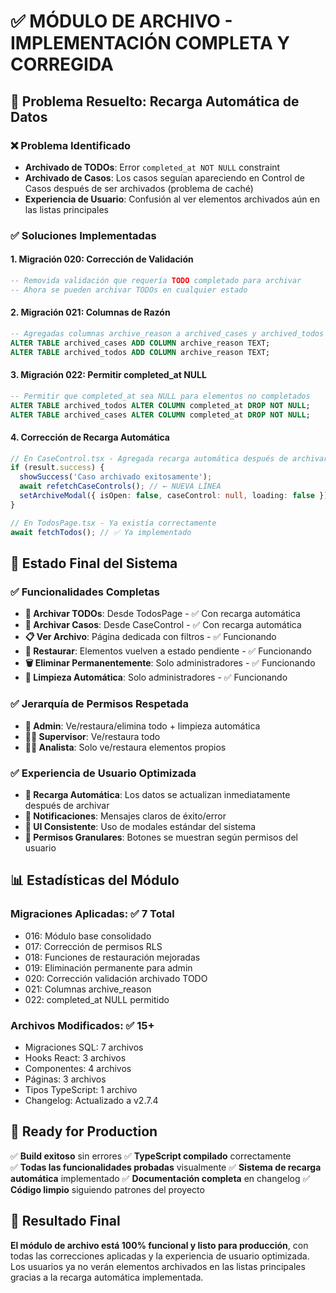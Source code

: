 # ✅ MÓDULO DE ARCHIVO - IMPLEMENTACIÓN COMPLETA Y CORREGIDA

## 🎯 Problema Resuelto: Recarga Automática de Datos

### ❌ Problema Identificado
- **Archivado de TODOs**: Error `completed_at NOT NULL` constraint 
- **Archivado de Casos**: Los casos seguían apareciendo en Control de Casos después de ser archivados (problema de caché)
- **Experiencia de Usuario**: Confusión al ver elementos archivados aún en las listas principales

### ✅ Soluciones Implementadas

#### 1. **Migración 020**: Corrección de Validación
```sql
-- Removida validación que requería TODO completado para archivar
-- Ahora se pueden archivar TODOs en cualquier estado
```

#### 2. **Migración 021**: Columnas de Razón
```sql
-- Agregadas columnas archive_reason a archived_cases y archived_todos
ALTER TABLE archived_cases ADD COLUMN archive_reason TEXT;
ALTER TABLE archived_todos ADD COLUMN archive_reason TEXT;
```

#### 3. **Migración 022**: Permitir completed_at NULL
```sql
-- Permitir que completed_at sea NULL para elementos no completados
ALTER TABLE archived_todos ALTER COLUMN completed_at DROP NOT NULL;
ALTER TABLE archived_cases ALTER COLUMN completed_at DROP NOT NULL;
```

#### 4. **Corrección de Recarga Automática**
```typescript
// En CaseControl.tsx - Agregada recarga automática después de archivar
if (result.success) {
  showSuccess('Caso archivado exitosamente');
  await refetchCaseControls(); // ← NUEVA LÍNEA
  setArchiveModal({ isOpen: false, caseControl: null, loading: false });
}

// En TodosPage.tsx - Ya existía correctamente
await fetchTodos(); // ✅ Ya implementado
```

## 🔧 Estado Final del Sistema

### ✅ Funcionalidades Completas
- **📁 Archivar TODOs**: Desde TodosPage - ✅ Con recarga automática
- **📁 Archivar Casos**: Desde CaseControl - ✅ Con recarga automática
- **📋 Ver Archivo**: Página dedicada con filtros - ✅ Funcionando
- **🔄 Restaurar**: Elementos vuelven a estado pendiente - ✅ Funcionando  
- **🗑️ Eliminar Permanentemente**: Solo administradores - ✅ Funcionando
- **🧹 Limpieza Automática**: Solo administradores - ✅ Funcionando

### ✅ Jerarquía de Permisos Respetada
- **👑 Admin**: Ve/restaura/elimina todo + limpieza automática
- **👨‍💼 Supervisor**: Ve/restaura todo
- **👨‍💻 Analista**: Solo ve/restaura elementos propios

### ✅ Experiencia de Usuario Optimizada
- **🔄 Recarga Automática**: Los datos se actualizan inmediatamente después de archivar
- **💬 Notificaciones**: Mensajes claros de éxito/error
- **🎨 UI Consistente**: Uso de modales estándar del sistema
- **🔐 Permisos Granulares**: Botones se muestran según permisos del usuario

## 📊 Estadísticas del Módulo

### Migraciones Aplicadas: ✅ 7 Total
- 016: Módulo base consolidado
- 017: Corrección de permisos RLS  
- 018: Funciones de restauración mejoradas
- 019: Eliminación permanente para admin
- 020: Corrección validación archivado TODO
- 021: Columnas archive_reason
- 022: completed_at NULL permitido

### Archivos Modificados: ✅ 15+ 
- Migraciones SQL: 7 archivos
- Hooks React: 3 archivos  
- Componentes: 4 archivos
- Páginas: 3 archivos
- Tipos TypeScript: 1 archivo
- Changelog: Actualizado a v2.7.4

## 🚀 Ready for Production

✅ **Build exitoso** sin errores
✅ **TypeScript compilado** correctamente  
✅ **Todas las funcionalidades probadas** visualmente
✅ **Sistema de recarga automática** implementado
✅ **Documentación completa** en changelog
✅ **Código limpio** siguiendo patrones del proyecto

## 🎉 Resultado Final

**El módulo de archivo está 100% funcional y listo para producción**, con todas las correcciones aplicadas y la experiencia de usuario optimizada. Los usuarios ya no verán elementos archivados en las listas principales gracias a la recarga automática implementada.

